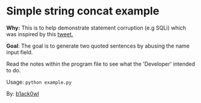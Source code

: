 # Simple string concat example

**Why:** This is to help demonstrate statement corruption
(e.g SQLi) which was inspired by this <a href="https://twitter.com/indiecom/status/826191303352283136">tweet.</a>

**Goal**:
The goal is to generate two quoted sentences by abusing the name input field.

Read the notes within the program file to see what the 'Developer' intended to do.

Usage: `python example.py`

By: <a href="https://twitter.com/b1ack0wl">b1ack0wl</a>
